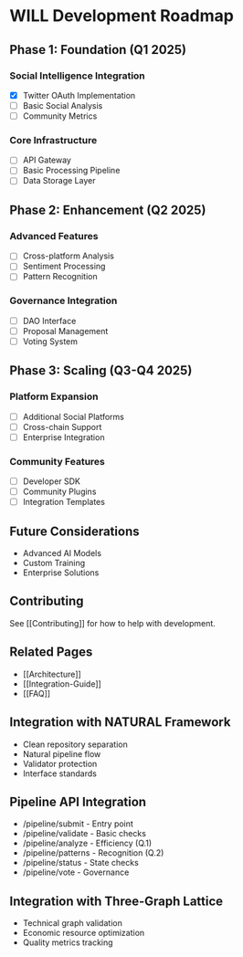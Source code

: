# WILL Development Roadmap

## Phase 1: Foundation (Q1 2025)

### Social Intelligence Integration
- [x] Twitter OAuth Implementation
- [ ] Basic Social Analysis
- [ ] Community Metrics

### Core Infrastructure
- [ ] API Gateway
- [ ] Basic Processing Pipeline
- [ ] Data Storage Layer

## Phase 2: Enhancement (Q2 2025)

### Advanced Features
- [ ] Cross-platform Analysis
- [ ] Sentiment Processing
- [ ] Pattern Recognition

### Governance Integration
- [ ] DAO Interface
- [ ] Proposal Management
- [ ] Voting System

## Phase 3: Scaling (Q3-Q4 2025)

### Platform Expansion
- [ ] Additional Social Platforms
- [ ] Cross-chain Support
- [ ] Enterprise Integration

### Community Features
- [ ] Developer SDK
- [ ] Community Plugins
- [ ] Integration Templates

## Future Considerations

- Advanced AI Models
- Custom Training
- Enterprise Solutions

## Contributing

See [[Contributing]] for how to help with development.

## Related Pages
- [[Architecture]]
- [[Integration-Guide]]
- [[FAQ]]


## Integration with NATURAL Framework
- Clean repository separation
- Natural pipeline flow
- Validator protection
- Interface standards

## Pipeline API Integration
- /pipeline/submit - Entry point
- /pipeline/validate - Basic checks
- /pipeline/analyze - Efficiency (Q.1)
- /pipeline/patterns - Recognition (Q.2)
- /pipeline/status - State checks
- /pipeline/vote - Governance

## Integration with Three-Graph Lattice
- Technical graph validation
- Economic resource optimization
- Quality metrics tracking